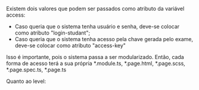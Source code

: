 Existem dois valores que podem ser passados como atributo da variável access:

- Caso queria que o sistema tenha usuário e senha, deve-se colocar como atributo "login-studant";
- Caso queria que o sistema tenha acesso pela chave gerada pelo exame, deve-se colocar como atributo "access-key"

Isso é importante, pois o sistema passa a ser modularizado. Então, cada forma de acesso terá a sua própria *.module.ts, *.page.html, *.page.scss, *.page.spec.ts, *.page.ts

Quanto ao level:
